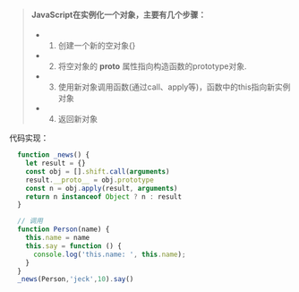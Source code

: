 > #### JavaScript在实例化一个对象，主要有几个步骤：
> * 1. 创建一个新的空对象{} 
> * 2. 将空对象的 __proto__ 属性指向构造函数的prototype对象. 
> * 3. 使用新对象调用函数(通过call、apply等)，函数中的this指向新实例对象
> * 4. 返回新对象 

代码实现：

```js
  function _news() {
    let result = {}
    const obj = [].shift.call(arguments)
    result.__proto__ = obj.prototype
    const n = obj.apply(result, arguments)
    return n instanceof Object ? n : result
  }

  // 调用
  function Person(name) {
    this.name = name
    this.say = function () {
      console.log('this.name: ', this.name);
    }
  }
  _news(Person,'jeck',10).say()
```